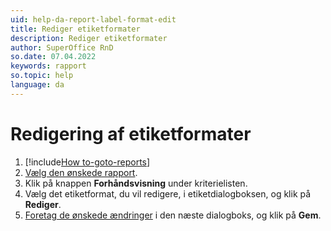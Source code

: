 ```yaml
---
uid: help-da-report-label-format-edit
title: Rediger etiketformater
description: Rediger etiketformater
author: SuperOffice RnD
so.date: 07.04.2022
keywords: rapport
so.topic: help
language: da
---
```


# Redigering af etiketformater

1. [!include[How to-goto-reports](../includes/goto-reports.md)]
1. [Vælg den ønskede rapport][1].
1. Klik på knappen **Forhåndsvisning** under kriterielisten.
1. Vælg det etiketformat, du vil redigere, i etiketdialogboksen, og klik på **Rediger**.
1. [Foretag de ønskede ændringer][2] i den næste dialogboks, og klik på **Gem**.

<!-- Referenced links -->
[1]: ../properties.md
[2]: add-format.md

<!-- Referenced images -->
